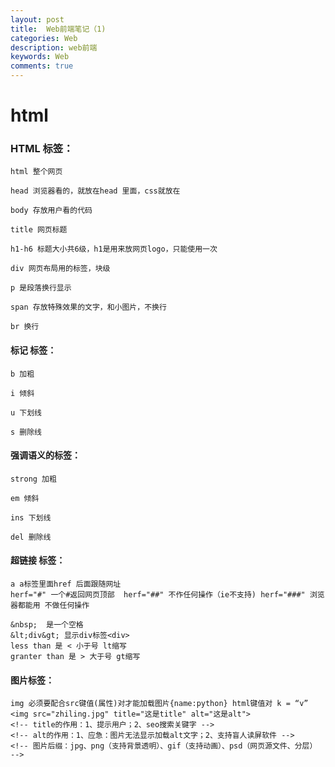 ```yaml
---
layout: post
title:  Web前端笔记（1)
categories: Web
description: web前端
keywords: Web
comments: true
---
```



# html

### HTML 标签：

```
html 整个网页

head 浏览器看的，就放在head 里面，css就放在

body 存放用户看的代码

title 网页标题

h1-h6 标题大小共6级，h1是用来放网页logo，只能使用一次

div 网页布局用的标签，块级

p 是段落换行显示

span 存放特殊效果的文字，和小图片，不换行

br 换行
```

#### 标记 标签：

```
b 加粗

i 倾斜

u 下划线

s 删除线
```

#### 强调语义的标签：

```
strong 加粗

em 倾斜

ins 下划线

del 删除线
```

#### 超链接 标签：

```
a a标签里面href 后面跟随网址
herf="#" 一个#返回网页顶部	herf="##" 不作任何操作（ie不支持)	herf="###" 浏览器都能用 不做任何操作
```

```
&nbsp;	是一个空格
&lt;div&gt;	显示div标签<div>
less than 是 < 小于号 lt缩写
granter than 是 > 大于号 gt缩写
```

#### 图片标签：

```
img 必须要配合src键值(属性)对才能加载图片{name:python} html键值对 k = “v”
<img src="zhiling.jpg" title="这是title" alt="这是alt">
<!-- title的作用：1、提示用户；2、seo搜索关键字 -->
<!-- alt的作用：1、应急：图片无法显示加载alt文字；2、支持盲人读屏软件 -->
<!-- 图片后缀：jpg、png（支持背景透明）、gif（支持动画）、psd（网页源文件、分层） -->
```


